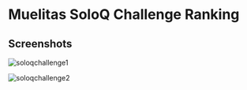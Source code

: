 # Muelitas SoloQ Challenge Ranking

## Screenshots
![soloqchallenge1](https://github.com/ahmedrangel/soloqchallenge/assets/50090595/7568d2b2-299f-4017-8054-b456404b7237)

![soloqchallenge2](https://github.com/ahmedrangel/soloqchallenge/assets/50090595/152c5923-f59f-4996-9397-3e8fa0bb3e2e)
